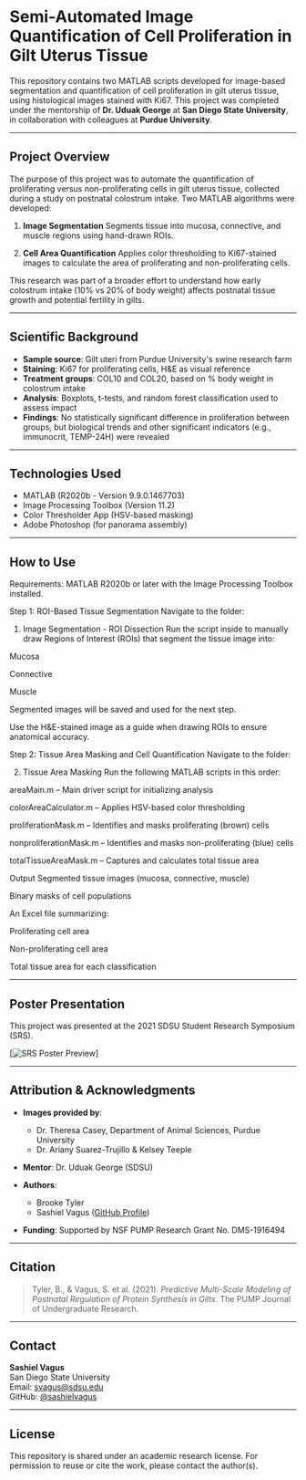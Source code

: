 # Semi-Automated Image Quantification of Cell Proliferation in Gilt Uterus Tissue

This repository contains two MATLAB scripts developed for image-based segmentation and quantification of cell proliferation in gilt uterus tissue, using histological images stained with Ki67. This project was completed under the mentorship of **Dr. Uduak George** at **San Diego State University**, in collaboration with colleagues at **Purdue University**.

---

## Project Overview

The purpose of this project was to automate the quantification of proliferating versus non-proliferating cells in gilt uterus tissue, collected during a study on postnatal colostrum intake. Two MATLAB algorithms were developed:

1. **Image Segmentation**
   Segments tissue into mucosa, connective, and muscle regions using hand-drawn ROIs.

2. **Cell Area Quantification** 
   Applies color thresholding to Ki67-stained images to calculate the area of proliferating and non-proliferating cells.

This research was part of a broader effort to understand how early colostrum intake (10% vs 20% of body weight) affects postnatal tissue growth and potential fertility in gilts.

---

## Scientific Background

- **Sample source**: Gilt uteri from Purdue University's swine research farm  
- **Staining**: Ki67 for proliferating cells, H&E as visual reference  
- **Treatment groups**: COL10 and COL20, based on % body weight in colostrum intake  
- **Analysis**: Boxplots, t-tests, and random forest classification used to assess impact  
- **Findings**: No statistically significant difference in proliferation between groups, but biological trends and other significant indicators (e.g., immunocrit, TEMP-24H) were revealed


---

## Technologies Used

- MATLAB (R2020b - Version 9.9.0.1467703)
- Image Processing Toolbox (Version 11.2)
- Color Thresholder App (HSV-based masking)
- Adobe Photoshop (for panorama assembly)

---


## How to Use
Requirements: MATLAB R2020b or later with the Image Processing Toolbox installed.

Step 1: ROI-Based Tissue Segmentation
Navigate to the folder:
1) Image Segmentation - ROI Dissection
Run the script inside to manually draw Regions of Interest (ROIs) that segment the tissue image into:

Mucosa

Connective

Muscle

Segmented images will be saved and used for the next step.

Use the H&E-stained image as a guide when drawing ROIs to ensure anatomical accuracy.

Step 2: Tissue Area Masking and Cell Quantification
Navigate to the folder:

2) Tissue Area Masking
Run the following MATLAB scripts in this order:

areaMain.m – Main driver script for initializing analysis

colorAreaCalculator.m – Applies HSV-based color thresholding

proliferationMask.m – Identifies and masks proliferating (brown) cells

nonproliferationMask.m – Identifies and masks non-proliferating (blue) cells

totalTissueAreaMask.m – Captures and calculates total tissue area

Output
Segmented tissue images (mucosa, connective, muscle)

Binary masks of cell populations

An Excel file summarizing:

Proliferating cell area

Non-proliferating cell area

Total tissue area for each classification


---

## Poster Presentation

This project was presented at the 2021 SDSU Student Research Symposium (SRS).

[![SRS Poster Preview](SRS_Poster_2021.png)]



---

## Attribution & Acknowledgments

- **Images provided by**:
  - Dr. Theresa Casey, Department of Animal Sciences, Purdue University
  - Dr. Ariany Suarez-Trujillo & Kelsey Teeple

- **Mentor**: Dr. Uduak George (SDSU)

- **Authors**:  
  - Brooke Tyler  
  - Sashiel Vagus ([GitHub Profile](https://github.com/sashielvagus))

- **Funding**: Supported by NSF PUMP Research Grant No. DMS-1916494

---

## Citation

> Tyler, B., & Vagus, S. et al. (2021). *Predictive Multi-Scale Modeling of Postnatal Regulation of Protein Synthesis in Gilts*. The PUMP Journal of Undergraduate Research.

---

## Contact

**Sashiel Vagus**  
San Diego State University  
Email: svagus@sdsu.edu  
GitHub: [@sashielvagus](https://github.com/sashielvagus)

---

## License

This repository is shared under an academic research license. For permission to reuse or cite the work, please contact the author(s).


